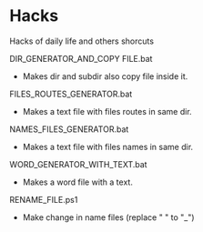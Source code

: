 # Hacks
Hacks of daily life and others shorcuts

DIR_GENERATOR_AND_COPY FILE.bat
- Makes dir and subdir also copy file inside it.

FILES_ROUTES_GENERATOR.bat
- Makes a text file with files routes in same dir.

NAMES_FILES_GENERATOR.bat
- Makes a text file with files names in same dir.

WORD_GENERATOR_WITH_TEXT.bat
- Makes a word file with a text.

RENAME_FILE.ps1
- Make change in name files (replace " " to "_")

